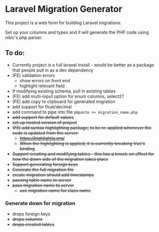 # Laravel Migration Generator
This project is a web form for building Laravel migrations.

Set up your columns and types and it will generate the PHP code using nikic's php parser.

## To do:
* Currently project is a full laravel install - would be better as a package that people pull in as a dev dependency
* (FE) validation errors
    * show errors on front end
    * highlight relevant field
* If modifying existing schema, pull in existing tables
* (FE) add multi-input option for enum columns, select2?
* (FE) add copy to clipboard for generated migration
* add support for float/decimal
* add command to pipe into file `pbpaste >> migration_name.php`
* ~~add support for default values~~
* ~~set up hosted version of project~~
* ~~(FE) add syntax highlighting package, to be re-applied whenever the code is updated from the server:~~
    * ~~https://highlightjs.org/~~
    * ~~When the highlighting is applied, it is currently breaking Vue's binding~~
* ~~Support creating and modifying tables - this has a knock-on effect for how the down side of the migration takes place~~
* ~~Support generating foreign keys~~
* ~~Generate the full migration file~~
* ~~create migration should add timestamps~~
* ~~passing table name to server~~
* ~~pass migration name to server~~
    * ~~use migration name for class name~~

### Generate down for migration
* drops foreign keys
* ~~drops columns~~
* ~~drops created tables~~ 

